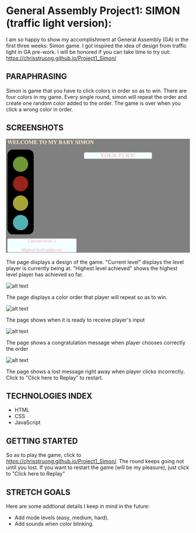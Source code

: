 # General Assembly Project1: SIMON (traffic light version):
I am so happy to show my accomplishment at General Assembly (GA) in the first three weeks: Simon game. I got inspired the idea of design from traffic light in GA pre-work. I will be honored if you can take time to try out: https://chrisstruong.github.io/Project1_Simon/

## PARAPHRASING
Simon is game that you have to click colors in order so as to win. There are four colors in my game. Every single round, simon will repeat the order and create one random color added to the order. The game is over when you click a wrong color in order. 

## SCREENSHOTS
![alt text](https://raw.githubusercontent.com/Chrisstruong/Project1_Simon/main/Screen%20Shot%202022-11-20%20at%206.21.25%20PM.png)

The page displays a design of the game. "Current level" displays the level player is currently being at. "Highest level achieved" shows the highest level player has achieved so far.

![alt text](https://i.imgur.com/rpyC073.png)

The page displays a color order that player will repeat so as to win.

![alt text](https://i.imgur.com/5lUoBoa.png)

The page shows when it is ready to receive player's input

![alt text](https://i.imgur.com/sLpz1LN.png)

The page shows a congratulation message when player chooses correctly the order

![alt text](https://i.imgur.com/rmmNEDD.png)

The page shows a lost message right away when player clicks incorrectly. Click to "Click here to Replay" to restart.

## TECHNOLOGIES INDEX
- HTML
- CSS
- JavaScript

## GETTING STARTED
So as to play the game, click to https://chrisstruong.github.io/Project1_Simon/. The round keeps going not until you lost. If you want to restart the game (will be my pleasure), just click to "Click here to Replay"

## STRETCH GOALS
Here are some addtional details I keep in mind in the future:
- Add mode levels (easy, medium, hard).
- Add sounds when color blinking.

















